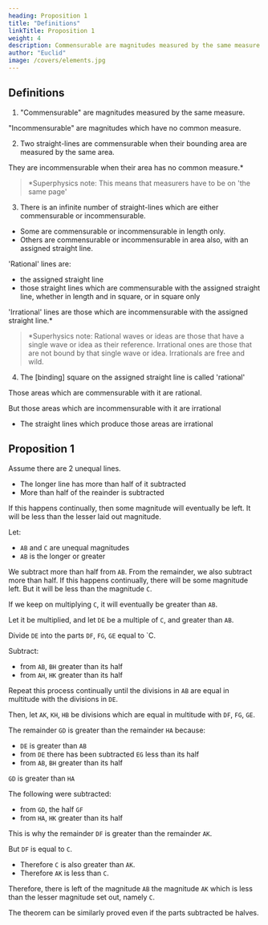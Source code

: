 ```yaml
---
heading: Proposition 1
title: "Definitions"
linkTitle: Proposition 1
weight: 4
description: Commensurable are magnitudes measured by the same measure
author: "Euclid"
image: /covers/elements.jpg
---
```




## Definitions

1. "Commensurable" are magnitudes measured by the same measure.

"Incommensurable" are magnitudes which have no common measure.

2. Two straight-lines are commensurable when their bounding area are measured by the same area.
<!-- in square  squares on them -->

They are incommensurable when their area has no common measure.*

<!-- in square of the squares on them. -->

> *Superphysics note: This means that measurers have to be on 'the same page'


3. There is an infinite number of straight-lines which are either commensurable or incommensurable.

- Some are commensurable or incommensurable in length only.
- Others are commensurable or incommensurable in area also, with an assigned straight line. 

<!-- Therefore, let the assigned straight-line be called ratio- nal. And (let) the (straight-lines) commensurable with it, either in length and square, or in square only, (also be called) rational. But let the (straight-lines) incommensu- rable with it be called irrational.* -->

'Rational' lines are:
- the assigned straight line 
- those straight lines which are commensurable with the assigned straight line, whether in length and in square, or in square only

'Irrational' lines are those which are incommensurable with the assigned straight line.*

> *Superhysics note: Rational waves or ideas are those that have a single wave or idea as their reference. Irrational ones are those that are not bound by that single wave or idea. Irrationals are free and wild.   




4. The [binding] square on the assigned straight line is called 'rational'

Those areas which are commensurable with it are rational.

But those areas which are incommensurable with it are irrational
- The straight lines which produce those areas are irrational
<!--   - In case the areas are [binding] squares, then the bindings themselves are irrational
  - But in case the bindings are any other rectilineal shapes, irrational are the straight lines on which are described squares equal to them -->

<!-- sides -->
<!-- And let the square on the assigned straight-line be called rational. And (let areas) commensurable with it (also be called) rational. But (let areas) incommensu- rable with it (be called) irrational, and (let) their square- roots (also be called) irrational-the sides themselves, if the (areas) are squares, and the (straight-lines) describ- ing squares equal to them, if the (areas) are some other rectilinear (figure)." -->


## Proposition 1

Assume there are 2 unequal lines. 

- The longer line has more than half of it subtracted
- More than half of the reainder is subtracted

If this happens continually, then some magnitude will eventually be left. It will be less than the lesser laid out magnitude.

Let:
- `AB` and `C` are unequal magnitudes
- `AB` is the longer or greater

We subtract more than half from `AB`. From the remainder, we also subtract more than half. If this happens continually, there will be some magnitude left. But it will be less than the magnitude `C`.

If we keep on multiplying `C`, it will eventually be greater than `AB`.

Let it be multiplied, and let `DE` be a multiple of `C`, and greater than `AB`.

Divide `DE` into the parts `DF`, `FG`, `GE` equal to `C.


Subtract:
- from `AB`, `BH` greater than its half
- from `AH`, `HK` greater than its half

Repeat this process continually until the divisions in `AB` are equal in multitude with the divisions in `DE`.

Then, let `AK`, `KH`, `HB` be divisions which are equal in multitude with `DF`, `FG`, `GE`.



The remainder `GD` is greater than the remainder `HA` because:
- `DE` is greater than `AB`
- from `DE` there has been subtracted `EG` less than its half
- from `AB`, `BH` greater than its half 

`GD` is greater than `HA`

The following were subtracted:
-  from `GD`, the half `GF`
- from `HA`, `HK` greater than its half

This is why the remainder `DF` is greater than the remainder `AK`.

But `DF` is equal to `C`.
- Therefore `C` is also greater than `AK`.
- Therefore `AK` is less than `C`.

Therefore, there is left of the magnitude `AB` the magnitude `AK` which is less than the lesser magnitude set out, namely `C`.

The theorem can be similarly proved even if the parts subtracted be halves.


<!-- For C, when multiplied (by some number), will some- times be greater than AB [Def. 5.4]. Let it have been (so) multiplied. And let DE be (both) a multiple of C, and greater than AB. And let DE have been divided into the (divisions) DF, FG, GE, equal to C. And let BH, (which is) greater than half, have been subtracted from AB. And (let) HK, (which is) greater than half, (have been subtracted) from AH. And let this happen continu- ally, until the divisions in AB become equal in number to the divisions in DE.
Therefore, let the divisions (in AB) be AK, KH, HB, being equal in number to DF, FG, GE. And since DE is greater than AB, and EG, (which is) less than half, has been subtracted from DE, and BH, (which is) greater than half, from AB, the remainder GD is thus greater than the remainder HA. And since GD is greater than HA, and the half GF has been subtracted from GD, and HK, (which is) greater than half, from HA, the remain- der DF is thus greater than the remainder AK. And DF (is) equal to C. C is thus also greater than AK. Thus, AK (is) less than C.
Thus, the magnitude AK, which is less than the lesser laid out magnitude C, is left over from the magnitude AB. (Which is) the very thing it was required to show. - (The theorem) can similarly be proved even if the (parts) subtracted are halves.
enerally attributed to Eudoxus of Cnidus. -->


